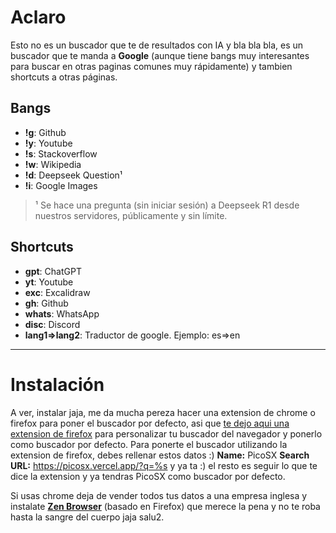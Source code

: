# Aclaro
Esto no es un buscador que te de resultados con IA y bla bla bla, es un buscador que te manda a **Google** (aunque tiene bangs muy interesantes para buscar en otras paginas comunes muy rápidamente) y tambien shortcuts a otras páginas.

## Bangs
<ul>
<li><b>!g</b>: Github</li>
<li><b>!y</b>: Youtube</li>
<li><b>!s</b>: Stackoverflow</li>
<li><b>!w</b>: Wikipedia</li>
<li><b>!d</b>: Deepseek Question¹</li>
<li><b>!i</b>: Google Images</li>
</ul>

> ¹ Se hace una pregunta (sin iniciar sesión) a Deepseek R1 desde nuestros servidores, públicamente y sin límite.

## Shortcuts
<ul>
<li><b>gpt</b>: ChatGPT</li>
<li><b>yt</b>: Youtube</li>
<li><b>exc</b>: Excalidraw</li>
<li><b>gh</b>: Github</li>
<li><b>whats</b>: WhatsApp</li>
<li><b>disc</b>: Discord</li>
<li><b>lang1=>lang2</b>: Traductor de google. Ejemplo: es=>en</li>
</ul>

---

# Instalación

A ver, instalar jaja, me da mucha pereza hacer una extension de chrome o firefox para poner el buscador por defecto, asi que [te dejo aqui una extension de firefox](https://addons.mozilla.org/es-ES/firefox/addon/add-custom-search-engine/?utm_source=addons.mozilla.org&utm_medium=referral&utm_content=search) para personalizar tu buscador del navegador y ponerlo como buscador por defecto.
Para ponerte el buscador utilizando la extension de firefox, debes rellenar estos datos :)
**Name:** PicoSX
**Search URL:** https://picosx.vercel.app/?q=%s
y ya ta :) el resto es seguir lo que te dice la extension y ya tendras PicoSX como buscador por defecto.

Si usas chrome deja de vender todos tus datos a una empresa inglesa y instalate [**Zen Browser**](https://zen-browser.app/) (basado en Firefox) que merece la pena y no te roba hasta la sangre del cuerpo jaja salu2.